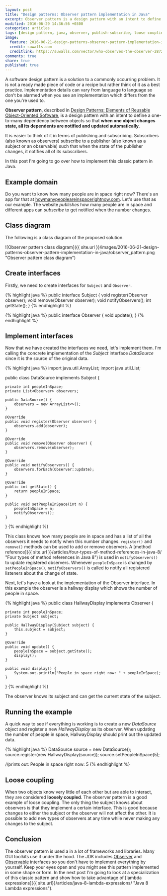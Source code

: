 ```yaml
---
layout: post
title: "Design patterns: Observer pattern implementation in Java"
excerpt: Observer pattern is a design pattern with an intent to define a one-to-many dependency between objects so that when one object changes state, all its dependents are notified and updated automatically.
modified: 2016-06-29 14:36:56 +0300
categories: articles
tags: [design pattern, java, observer, publish-subscribe, loose coupling]
image:
  feature: 2016-06-21-design-patterns-observer-pattern-implementation-in-java/cover.jpg
  credit: suwalls.com
  creditlink: https://suwalls.com/vector/who-observes-the-observer-28727/
comments: true
share: true
published: true
---
```


A software design pattern is a solution to a commonly occurring problem. It is not a ready made piece of code or a recipe but rather think of it as a best practice. Implementation details can vary from language to language so don't be alarmed when you see an implementation which differs from the one you're used to.

**Observer pattern**, described in [Design Patterns: Elements of Reusable Object-Oriented Software](https://www.amazon.com/Design-Patterns-Elements-Reusable-Object-Oriented/dp/0201633612 "Design Patterns: Elements of Reusable Object-Oriented Software"), is a design pattern with an intent to define a one-to-many dependency between objects so that **when one object changes state, all its dependents are notified and updated automatically**.

It is easier to think of it in terms of publishing and subscribing. Subscribers (also known as observers) subscribe to a publisher (also known as a subject or an observable) such that when the state of the publisher changes, it notifies all of its subscribers.

In this post I'm going to go over how to implement this classic pattern in Java.

## Example domain

Do you want to know how many people are in space right now? There's an app for that at [howmanypeopleareinspacerightnow.com](http://www.howmanypeopleareinspacerightnow.com/ "howmanypeopleareinspacerightnow.com"). Let's use that as our example. The website *publishes* how many people are in space and different apps can *subscribe* to get notified when the number changes.

## Class diagram

The following is a class diagram of the proposed solution.

![Observer pattern class diagram]({{ site.url }}/images/2016-06-21-design-patterns-observer-pattern-implementation-in-java/observer_pattern.png "Observer pattern class diagram")

## Create interfaces

Firstly, we need to create interfaces for `Subject` and `Observer`.

{% highlight java %}
public interface Subject {
    void register(Observer observer);
    void remove(Observer observer);
    void notifyObservers();
    int getState();
}
{% endhighlight %}

{% highlight java %}
public interface Observer {
    void update();
}
{% endhighlight %}

## Implement interfaces

Now that we have created the interfaces we need, let's implement them. I'm calling the concrete implementation of the *Subject* interface *DataSource* since it is the source of the original data.

{% highlight java %}
import java.util.ArrayList;
import java.util.List;

public class DataSource implements Subject {

    private int peopleInSpace;
    private List<Observer> observers;

    public DataSource() {
        observers = new ArrayList<>();
    }

    @Override
    public void register(Observer observer) {
        observers.add(observer);
    }

    @Override
    public void remove(Observer observer) {
        observers.remove(observer);
    }

    @Override
    public void notifyObservers() {
        observers.forEach(Observer::update);
    }

    @Override
    public int getState() {
        return peopleInSpace;
    }

    public void setPeopleInSpace(int n) {
        peopleInSpace = n;
        notifyObservers();
    }
}
{% endhighlight %}

This class knows how many people are in space and has a list of all the observers it needs to notify when this number changes. `register()` and `remove()` methods can be used to add or remove observers. A [method reference]({{ site.url }}/articles/four-types-of-method-references-in-java-8/ "Four types of method references in Java 8") is used in `notifyObservers()` to update registered observers. Whenever `peopleInSpace` is changed by `setPeopleInSpace()`, `notifyObservers()` is called to notify all registered listeners about the change of state.

Next, let's have a look at the implementation of the Observer interface. In this example the observer is a hallway display which shows the number of people in space.

{% highlight java %}
public class HallwayDisplay implements Observer {

    private int peopleInSpace;
    private Subject subject;

    public HallwayDisplay(Subject subject) {
        this.subject = subject;
    }

    @Override
    public void update() {
        peopleInSpace = subject.getState();
        display();
    }

    public void display() {
        System.out.println("People in space right now: " + peopleInSpace);
    }
}
{% endhighlight %}

The observer knows its subject and can get the current state of the subject.

## Running the example

A quick way to see if everything is working is to create a new *DataSource* object and register a new *HallwayDisplay* as its observer. When updating the number of people in space, HallwayDisplay should print out the updated data.

{% highlight java %}
DataSource source = new DataSource();
source.register(new HallwayDisplay(source));
source.setPeopleInSpace(5);

//prints out: People in space right now: 5
{% endhighlight %}

## Loose coupling

When two objects know very little of each other but are able to interact, they are considered **loosely coupled**. The observer pattern is a good example of loose coupling. The only thing the subject knows about observers is that they implement a certain interface. This is good because changes to either the subject or the observer will not affect the other. It is possible to add new types of observers at any time while never making any changes to the subject.

## Conclusion

The observer pattern is used a in a lot of frameworks and libraries. Many GUI toolkits use it under the hood. The JDK includes [Observer](https://docs.oracle.com/javase/8/docs/api/java/util/Observer.html) and [Observable](https://docs.oracle.com/javase/8/docs/api/java/util/Observable.html) interfaces so you don't have to implement everything by yourself. Keep your eyes open and you might see this pattern implemented in some shape or form. In the next post I'm going to look at a specialization of this classic pattern and show how to take advantage of [lambda expressions]({{ site.url}}/articles/java-8-lambda-expressions/ "Java 8 Lambda expressions").
